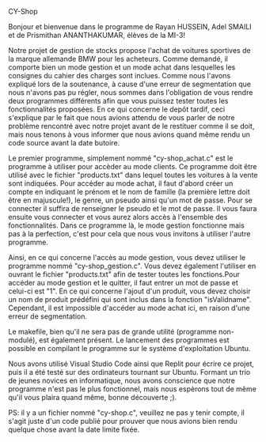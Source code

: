 CY-Shop

Bonjour et bienvenue dans le programme de Rayan HUSSEIN, Adel SMAILI et de Prismithan ANANTHAKUMAR, élèves de la MI-3!

Notre projet de gestion de stocks propose l'achat de voitures sportives de la marque allemande BMW pour les acheteurs. Comme demandé, il comporte bien un mode gestion et un mode achat dans lesquelles  les consignes du cahier des charges sont inclues. Comme nous l'avons expliqué lors de la soutenance, à cause d'une erreur de segmentation que nous n'avons pas pu régler, nous sommes dans l'obligation de vous rendre deux programmes différents afin que vous puissez tester toutes les fonctionnalités proposées. En ce qui concerne le depôt tardif, ceci s'explique par le fait que nous avions attendu de vous parler de notre problème rencontré avec notre projet avant de le restituer comme il se doit, mais nous tenons à vous informer que nous avions quand même rendu un code source avant la date butoire.

Le premier programme, simplement nommé "cy-shop_achat.c" est le programme à utiliser pour accèder au mode clients. Ce programme doit être utilisé avec le fichier "products.txt" dans lequel toutes les voitures à la vente sont indiquées. Pour accéder au mode achat, il faut d'abord créer un compte en indiquant le prénom et le nom de famille (la première lettre doit être en majuscule!), le genre, un pseudo ainsi qu'un mot de passe. Pour se connecter il suffira de renseigner le pseudo et le mot de passe. Il vous faura ensuite vous connecter et vous aurez alors accès à l'ensemble des fonctionnalités. Dans ce programme là, le mode gestion fonctionne mais pas à la perfection, c'est pour cela que nous vous invitons à utiliser l'autre programme.

Ainsi, en ce qui concerne l'accès au mode gestion, vous devez utiliser le programme nommé "cy-shop_gestion.c". Vous devez également l'utiliser en ouvrant le fichier "products.txt" afin de tester toutes les fonctions.Pour accéder au mode gestion et le quitter, il faut entrer un mot de passe et celui-ci est "1". En ce qui concerne l'ajout d'un produit, vous devez choisir un nom de produit prédéfini qui sont inclus dans la fonction "isValidname". Cependant, il est impossible d'accéder au mode achat ici, en raison d'une erreur de segmentation.



Le makefile, bien qu'il ne sera pas de grande utilité (programme non-modulé), est également présent. Le lancement des programmes est possible en compilant le programme sur le système d'exploitation Ubuntu.


Nous avons utilisé Visual Studio Code ainsi que Replit pour écrire ce projet, puis il a été testé sur des ordinateurs tournant sur Ubuntu. Formant un trio de jeunes novices en informatique, nous avons conscience que notre programme n'est pas le plus fonctionnel, mais nous espèrons tout de même qu'il vous plaira quand même, bonne découverte ;).

PS: il y a un fichier nommé "cy-shop.c", veuillez ne pas y tenir compte, il s'agit juste d'un code publié pour prouver que nous avions bien rendu quelque chose avant la date limite fixée.
